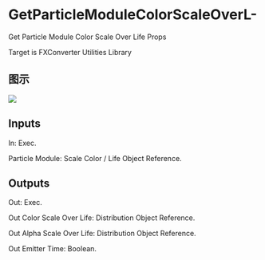 # GetParticleModuleColorScaleOverL-

Get Particle Module Color Scale Over Life Props

Target is FXConverter Utilities Library

## 图示

![]($-20221218-19022380.png)

## Inputs

In: Exec.

Particle Module: Scale Color / Life Object Reference.  

## Outputs

Out: Exec.

Out Color Scale Over Life: Distribution Object Reference.

Out Alpha Scale Over Life: Distribution Object Reference.

Out Emitter Time: Boolean.

